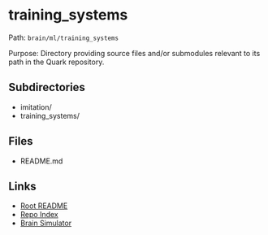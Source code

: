 # training_systems

Path: `brain/ml/training_systems`

Purpose: Directory providing source files and/or submodules relevant to its path in the Quark repository.

## Subdirectories
- imitation/
- training_systems/

## Files
- README.md

## Links
- [Root README](../../README.md)
- [Repo Index](../../repo_index.json)
- [Brain Simulator](../../brain/architecture/brain_simulator.py)
